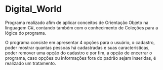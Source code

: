 # Digital_World

Programa realizado afim de aplicar conceitos de Orientação Objeto na linguagem C#, contando também com o conhecimento de Coleções para a lógica do programa. 

O programa consiste em apresentar 4 opções para o usuário, o cadastro, poder mostrar quantas pessoas há cadastradas e suas caracteristicas, poder remover uma opção do cadastro e por fim, a opção de encerrar o programa, caso opções ou informações fora do padrão sejam inseridas, é realizado um tratamento.
